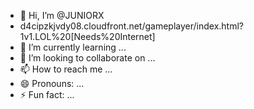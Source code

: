 - 👋 Hi, I’m @JUNIORX
- d4cipzkjvdy08.cloudfront.net/gameplayer/index.html?1v1.LOL%20[Needs%20Internet]
- 🌱 I’m currently learning ...
- 💞️ I’m looking to collaborate on ...
- 📫 How to reach me ...
- 😄 Pronouns: ...
- ⚡ Fun fact: ...

<!---
JUNIORXDPERRO/JUNIORXDPERRO is a ✨ special ✨ repository because its `README.md` (this file) appears on your GitHub profile.
You can click the Preview link to take a look at your changes.
--->
